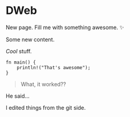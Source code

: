 DWeb
====

New page. Fill me with something awesome. ✨

Some new content.

_Cool_ stuff.

    fn main() {
        println!("That's awesome");
    }
    

> What, it worked??

He said…

I edited things from the git side.
